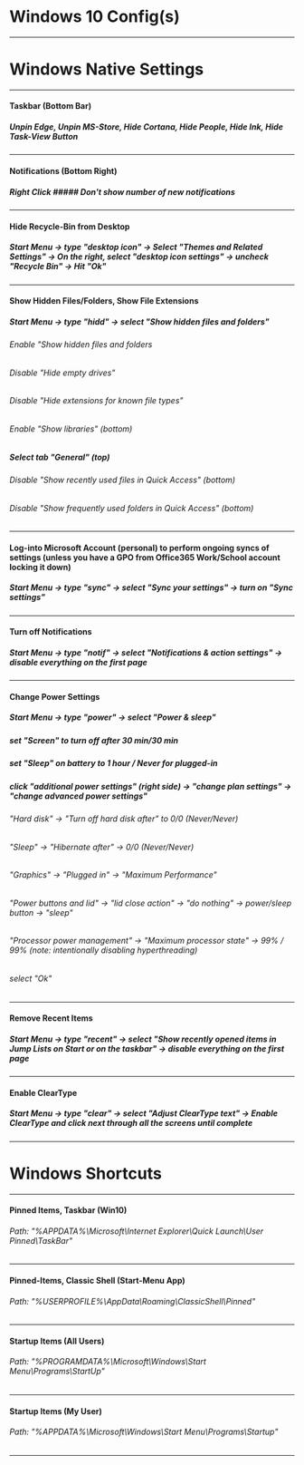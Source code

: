 # Windows 10 Config(s)
***
# Windows Native Settings
***
#### Taskbar (Bottom Bar)
##### Unpin Edge, Unpin MS-Store, Hide Cortana, Hide People, Hide Ink, Hide Task-View Button
***
#### Notifications (Bottom Right)
##### Right Click ##### Don't show number of new notifications
***
#### Hide Recycle-Bin from Desktop
##### Start Menu -> type "desktop icon" -> Select "Themes and Related Settings" -> On the right, select "desktop icon settings" -> uncheck "Recycle Bin" -> Hit "Ok"
***
#### Show Hidden Files/Folders, Show File Extensions
##### Start Menu -> type "hidd" -> select "Show hidden files and folders"
###### Enable "Show hidden files and folders
###### Disable "Hide empty drives"
###### Disable "Hide extensions for known file types"
###### Enable "Show libraries" (bottom)
##### Select tab "General" (top)
###### Disable "Show recently used files in Quick Access" (bottom)
###### Disable "Show frequently used folders in Quick Access" (bottom)
***
#### Log-into Microsoft Account (personal) to perform ongoing syncs of settings (unless you have a GPO from Office365 Work/School account locking it down)
##### Start Menu -> type "sync" -> select "Sync your settings" -> turn on "Sync settings"
***
#### Turn off Notifications
##### Start Menu -> type "notif" -> select "Notifications & action settings" -> disable everything on the first page
***
#### Change Power Settings
##### Start Menu -> type "power" -> select "Power & sleep"
##### set "Screen" to turn off after 30 min/30 min
##### set "Sleep" on battery to 1 hour / Never for plugged-in
##### click "additional power settings" (right side) -> "change plan settings" -> "change advanced power settings"
###### "Hard disk" -> "Turn off hard disk after" to 0/0 (Never/Never)
###### "Sleep" -> "Hibernate after" -> 0/0 (Never/Never)
###### "Graphics" -> "Plugged in" -> "Maximum Performance"
###### "Power buttons and lid" -> "lid close action" -> "do nothing" -> power/sleep button -> "sleep"
###### "Processor power management" -> "Maximum processor state" -> 99% / 99% (note: intentionally disabling hyperthreading)
###### select "Ok" 
***
#### Remove Recent Items
##### Start Menu -> type "recent" -> select "Show recently opened items in Jump Lists on Start or on the taskbar" -> disable everything on the first page
***
#### Enable ClearType
##### Start Menu -> type "clear" -> select "Adjust ClearType text" -> Enable ClearType and click next through all the screens until complete
***
# Windows Shortcuts
***
#### Pinned Items, Taskbar (Win10)
###### Path:  "%APPDATA%\Microsoft\Internet Explorer\Quick Launch\User Pinned\TaskBar"
***
#### Pinned-Items, Classic Shell (Start-Menu App)
###### Path:  "%USERPROFILE%\AppData\Roaming\ClassicShell\Pinned"
***
#### Startup Items (All Users)
###### Path:  "%PROGRAMDATA%\Microsoft\Windows\Start Menu\Programs\StartUp"
***
#### Startup Items (My User)
###### Path:  "%APPDATA%\Microsoft\Windows\Start Menu\Programs\Startup"
***